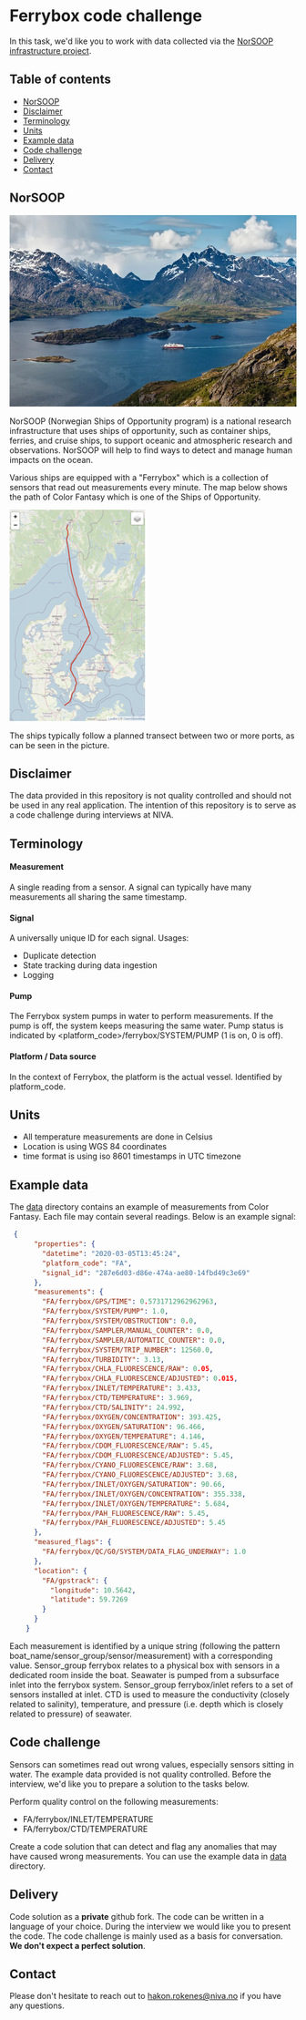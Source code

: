 # Ferrybox code challenge

In this task, we'd like you to work with data collected via the [NorSOOP infrastructure project](https://www.norsoop.com/). 

## Table of contents
- [NorSOOP](#norsoop)
- [Disclaimer](#disclaimer)
- [Terminology](#terminology)
- [Units](#units)
- [Example data](#example-data)
- [Code challenge](#code-challenge)
- [Delivery](#delivery)
- [Contact](#contact)


## NorSOOP
![NorSOOP](./figures/norsoop.webp)

NorSOOP (Norwegian Ships of Opportunity program) is a national research infrastructure that uses ships of opportunity, such as container ships, ferries, and cruise ships, to support oceanic and atmospheric research and observations. NorSOOP will help to find ways to detect and manage human impacts on the ocean.

Various ships are equipped with a "Ferrybox" which is a collection of sensors that read out measurements every minute. The map below shows the path of Color Fantasy which is one of the Ships of Opportunity.

![Color Fantasy track](./figures/FA-track-sm.png)

The ships typically follow a planned transect between two or more ports, as can be seen in the picture. 


## Disclaimer

The data provided in this repository is not quality controlled and should not be used in any real application. The intention of this repository is to serve as a code challenge during interviews at NIVA.

## Terminology

#### Measurement

A single reading from a sensor. A signal can typically have many
measurements all sharing the same timestamp.

#### Signal

A universally unique ID for each signal. Usages:

- Duplicate detection
- State tracking during data ingestion
- Logging

#### Pump

The Ferrybox system pumps in water to perform measurements. If the pump is off, the system keeps measuring the same water. Pump status is indicated by <platform_code>/ferrybox/SYSTEM/PUMP (1 is on, 0 is off).

#### Platform / Data source

In the context of Ferrybox, the platform is the actual vessel. Identified by platform_code. 

## Units

- All temperature measurements are done in Celsius
- Location is using WGS 84 coordinates 
- time format is using iso 8601 timestamps in UTC timezone

## Example data

The [data](./data) directory contains an example of measurements from Color Fantasy. Each file may contain several readings. Below is an example signal:

```json
 {
      "properties": {
        "datetime": "2020-03-05T13:45:24",
        "platform_code": "FA",
        "signal_id": "287e6d03-d86e-474a-ae80-14fbd49c3e69"
      },
      "measurements": {
        "FA/ferrybox/GPS/TIME": 0.5731712962962963,
        "FA/ferrybox/SYSTEM/PUMP": 1.0,
        "FA/ferrybox/SYSTEM/OBSTRUCTION": 0.0,
        "FA/ferrybox/SAMPLER/MANUAL_COUNTER": 0.0,
        "FA/ferrybox/SAMPLER/AUTOMATIC_COUNTER": 0.0,
        "FA/ferrybox/SYSTEM/TRIP_NUMBER": 12560.0,
        "FA/ferrybox/TURBIDITY": 3.13,
        "FA/ferrybox/CHLA_FLUORESCENCE/RAW": 0.05,
        "FA/ferrybox/CHLA_FLUORESCENCE/ADJUSTED": 0.015,
        "FA/ferrybox/INLET/TEMPERATURE": 3.433,
        "FA/ferrybox/CTD/TEMPERATURE": 3.969,
        "FA/ferrybox/CTD/SALINITY": 24.992,
        "FA/ferrybox/OXYGEN/CONCENTRATION": 393.425,
        "FA/ferrybox/OXYGEN/SATURATION": 96.466,
        "FA/ferrybox/OXYGEN/TEMPERATURE": 4.146,
        "FA/ferrybox/CDOM_FLUORESCENCE/RAW": 5.45,
        "FA/ferrybox/CDOM_FLUORESCENCE/ADJUSTED": 5.45,
        "FA/ferrybox/CYANO_FLUORESCENCE/RAW": 3.68,
        "FA/ferrybox/CYANO_FLUORESCENCE/ADJUSTED": 3.68,
        "FA/ferrybox/INLET/OXYGEN/SATURATION": 90.66,
        "FA/ferrybox/INLET/OXYGEN/CONCENTRATION": 355.338,
        "FA/ferrybox/INLET/OXYGEN/TEMPERATURE": 5.684,
        "FA/ferrybox/PAH_FLUORESCENCE/RAW": 5.45,
        "FA/ferrybox/PAH_FLUORESCENCE/ADJUSTED": 5.45
      },
      "measured_flags": {
        "FA/ferrybox/QC/G0/SYSTEM/DATA_FLAG_UNDERWAY": 1.0
      },
      "location": {
        "FA/gpstrack": {
          "longitude": 10.5642,
          "latitude": 59.7269
        }
      }
    }
```

Each measurement is identified by a unique string (following the pattern boat_name/sensor_group/sensor/measurement) with a corresponding value. 
Sensor_group ferrybox relates to a physical box with sensors in a dedicated room inside the boat. Seawater is pumped from a subsurface inlet into the 
ferrybox system. Sensor_group ferrybox/inlet refers to a set of sensors installed at inlet. CTD is used to measure the conductivity (closely related to salinity), temperature, and pressure (i.e. depth which is closely related to pressure) of seawater. 

## Code challenge
Sensors can sometimes read out wrong values, especially sensors sitting in water. The example data provided is not quality controlled.  Before the interview, we'd like you to prepare a solution to the tasks below.

Perform quality control on the following measurements:

- FA/ferrybox/INLET/TEMPERATURE
- FA/ferrybox/CTD/TEMPERATURE

Create a code solution that can detect and flag any anomalies that may have caused wrong measurements. You can use the example data in [data](./data) directory.

## Delivery

Code solution as a **private** github fork. The code can be written in a language of your choice. During the interview we would like you to present the code. The code challenge is mainly used as a basis for conversation. **We don't expect a perfect solution**. 

## Contact

Please don't hesitate to reach out to [hakon.rokenes@niva.no](mailto:hakon.rokenes@niva.no) if you have any questions.
